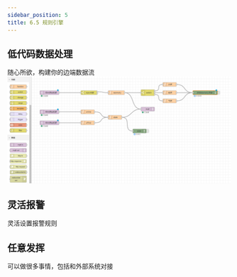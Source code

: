 ```yaml
---
sidebar_position: 5
title: 6.5 规则引擎
---
```



## 低代码数据处理
随心所欲，构建你的边端数据流
![低代码数据处理](./images/flow.png)


## 灵活报警

灵活设置报警规则

## 任意发挥

可以做很多事情，包括和外部系统对接